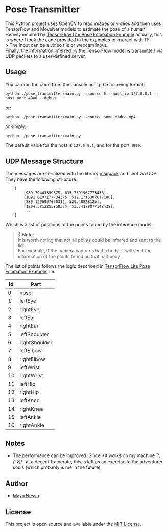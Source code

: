 # Pose Transmitter

This Python project uses OpenCV to read images or videos and then uses TensorFlow and MoveNet models to estimate the pose of a human.</br>
Heavily inspired by [TensorFlow Lite Pose Estimation Example](https://www.tensorflow.org/lite/examples/pose_estimation/overview) actually, this is where I took the code provided in the examples to interact with TF. </br> >
The input can be a video file or webcam input.</br>
Finally, the information inferred by the TensorFlow model is transmitted via UDP packets to a user-defined server.

## Usage

You can run the code from the console using the following format:

`python ./pose_transmitter/main.py --source 0 --host_ip 127.0.0.1 --host_port 4900 --debug`

or:

`python ./pose_transmitter/main.py --source some_video.mp4`

or simply:

`python ./pose_transmitter/main.py`

The default value for the host is `127.0.0.1`, and for the port `4900`.

## UDP Message Structure

The messages are serialized with the library [msgpack](https://msgpack.org/index.html) and sent via UDP.</br>
They have the following structure:

```lang-plaintext
    [
        [989.79443359375, 635.7391967773438], 
        [1091.6107177734375, 512.1315307617188], 
        [889.1296997070312, 520.48828125], 
        [1204.3812255859375, 533.4179077148438], 
        ...
    ]
```

Which is a list of positions of the points found by the inference model.

> 📝 __Note__:</br>
> It is worth noting that not all points could be inferred and sent to the list.</br>
> For example, if the camera captures half a body, it will send the information of the points found on that half body.

The list of points follows the logic described in [TensorFlow Lite Pose Estimation Example](https://www.tensorflow.org/lite/examples/pose_estimation/overview), i.e.:

|Id| Part|
|-|-|
|0 |nose|
|1 |leftEye|
|2 |rightEye|
|3 |leftEar|
|4 |rightEar|
|5 |leftShoulder|
|6 |rightShoulder|
|7 |leftElbow|
|8 |rightElbow|
|9 |leftWrist|
|10| rightWrist|
|11| leftHip|
|12| rightHip|
|13| leftKnee|
|14| rightKnee|
|15| leftAnkle|
|16| rightAnkle|

## Notes

- The performance can be improved. Since *It works on my machine ¯\\_(ツ)_/¯ at a decent framerate, this is left as an exercise to the adventurer souls (which probably is me in the future).

## Author

- [Mayo Nesso](https://github.com/mayo-nesso)

## License

This project is open source and available under the [MIT License](LICENSE.md).
